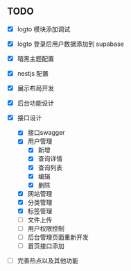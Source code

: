 ## TODO

- [x] logto 模块添加调试
- [x] logto 登录后用户数据添加到 supabase
- [x] 暗黑主题配置
- [x] nestjs 配置
- [x] 展示布局开发
- [x] 后台功能设计
- [x] 接口设计

  - [x] 接口swagger
  - [x] 用户管理
    - [x] 新增
    - [x] 查询详情
    - [x] 查询列表
    - [x] 编辑
    - [x] 删除
  - [x] 网站管理
  - [x] 分类管理
  - [x] 标签管理
  - [ ] 文件上传
  - [ ] 用户权限控制
  - [ ] 后台管理页面重新开发
  - [ ] 首页接口添加

- [ ] 完善热点以及其他功能

